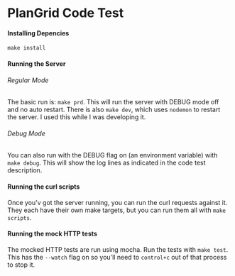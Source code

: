 # PlanGrid Code Test

#### Installing Depencies
`make install`

#### Running the Server

###### Regular Mode
The basic run is: `make prd`.  This will run the server with DEBUG mode off and no auto restart.  There is also `make dev`, which uses `nodemon` to restart the server.  I used this while I was developing it.

###### Debug Mode
You can also run with the DEBUG flag on (an environment variable) with `make debug`. This will show the log lines as indicated in the code test description.

#### Running the curl scripts
Once you'v got the server running, you can run the curl requests against it.  They each have their own make targets, but you can run them all with `make scripts`.

#### Running the mock HTTP tests
The mocked HTTP tests are run using mocha.  Run the tests with `make test`.  This has the `--watch` flag on so you'll need to `control+c` out of that process to stop it.
